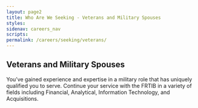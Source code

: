 ```yaml
---
layout: page2
title: Who Are We Seeking - Veterans and Military Spouses
styles:
sidenav: careers_nav
scripts:
permalink: /careers/seeking/veterans/
---
```


## Veterans and Military Spouses

<p>  
You’ve gained experience and expertise in a military role that has uniquely qualified you to serve. Continue your service with the FRTIB in a variety of fields including Financial, Analytical, Information Technology, and Acquisitions.
</p>



<!-- CONTENT END -->
